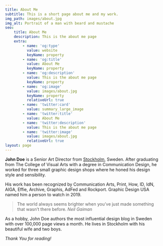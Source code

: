```yaml
---
title: About Me
subtitle: This is a short page about me and my work.
img_path: images/about.jpg
img_alt: Portrait of a man with beard and mustache
seo:
    title: About Me
    description: This is the about me page
    extra:
        - name: 'og:type'
          value: website
          keyName: property
        - name: 'og:title'
          value: About Me
          keyName: property
        - name: 'og:description'
          value: This is the about me page
          keyName: property
        - name: 'og:image'
          value: images/about.jpg
          keyName: property
          relativeUrl: true
        - name: 'twitter:card'
          value: summary_large_image
        - name: 'twitter:title'
          value: About Me
        - name: 'twitter:description'
          value: This is the about me page
        - name: 'twitter:image'
          value: images/about.jpg
          relativeUrl: true
layout: page
---
```


**John Doe** is a Senior Art Director from [Stockholm](https://en.wikipedia.org/wiki/Stockholm), Sweden. After graduating from The College of Visual Arts with a degree in Communication Design, he worked for three small graphic design shops where he honed his design style and sensibility.

His work has been recognized by Communication Arts, Print, How, ID, IdN, AIGA, Effie, Archive, Graphis, AdFed and Rockport. Graphic Design USA named him a person to watch in 2019.

> The world always seems brighter when you’ve just made something that wasn’t there before. <cite>Neil Gaiman</cite>

As a hobby, John Doe authors the most influential design blog in Sweden with over 100,000 page views a month. He lives in Stockholm with his beautiful wife and two boys.

_Thank You for reading!_
